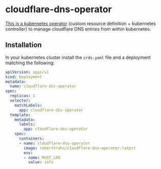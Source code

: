 # cloudflare-dns-operator

[This is a kubernetes operator](https://kubernetes.io/docs/concepts/extend-kubernetes/operator/) (custom resource definition + kubernetes controller) to manage cloudflare DNS entries from within kubernetes.

## Installation

In your kubernetes cluster install the `crds.yaml` file and a deployment matching the following:

```yaml
apiVersion: apps/v1
kind: Deployment
metadata:
  name: cloudflare-dns-operator
spec:
  replicas: 1
  selector:
    matchLabels:
      app: cloudflare-dns-operator
  template:
    metadata:
      labels:
        app: cloudflare-dns-operator
    spec:
      containers:
      - name: cloudflare-dns-operator
        image: robertkrahn/cloudflare-dns-operator:latest
        env:
        - name: RUST_LOG
          value: info
```
